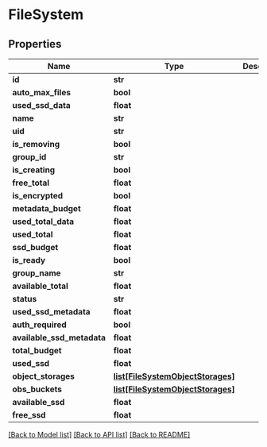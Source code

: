 # FileSystem

## Properties
Name | Type | Description | Notes
------------ | ------------- | ------------- | -------------
**id** | **str** |  | [optional] 
**auto_max_files** | **bool** |  | [optional] 
**used_ssd_data** | **float** |  | [optional] 
**name** | **str** |  | [optional] 
**uid** | **str** |  | [optional] 
**is_removing** | **bool** |  | [optional] 
**group_id** | **str** |  | [optional] 
**is_creating** | **bool** |  | [optional] 
**free_total** | **float** |  | [optional] 
**is_encrypted** | **bool** |  | [optional] 
**metadata_budget** | **float** |  | [optional] 
**used_total_data** | **float** |  | [optional] 
**used_total** | **float** |  | [optional] 
**ssd_budget** | **float** |  | [optional] 
**is_ready** | **bool** |  | [optional] 
**group_name** | **str** |  | [optional] 
**available_total** | **float** |  | [optional] 
**status** | **str** |  | [optional] 
**used_ssd_metadata** | **float** |  | [optional] 
**auth_required** | **bool** |  | [optional] 
**available_ssd_metadata** | **float** |  | [optional] 
**total_budget** | **float** |  | [optional] 
**used_ssd** | **float** |  | [optional] 
**object_storages** | [**list[FileSystemObjectStorages]**](FileSystemObjectStorages.md) |  | [optional] 
**obs_buckets** | [**list[FileSystemObjectStorages]**](FileSystemObjectStorages.md) |  | [optional] 
**available_ssd** | **float** |  | [optional] 
**free_ssd** | **float** |  | [optional] 

[[Back to Model list]](../README.md#documentation-for-models) [[Back to API list]](../README.md#documentation-for-api-endpoints) [[Back to README]](../README.md)

